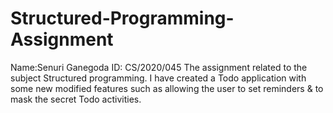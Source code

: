 # Structured-Programming-Assignment
Name:Senuri Ganegoda
ID: CS/2020/045
The assignment related to the subject Structured  programming.
I have created a Todo application with some new modified features such as allowing the user to set reminders & to mask the secret Todo activities.
